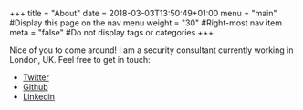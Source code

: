 +++
title = "About"
date = 2018-03-03T13:50:49+01:00
menu = "main" #Display this page on the nav menu
weight = "30" #Right-most nav item
meta = "false" #Do not display tags or categories
+++

Nice of you to come around! I am a security consultant currently working in London, UK.  Feel free to get in touch:

+ [Twitter](https://twitter.com/agdosil)
+ [Github](https://github.com/antgarsil)
+ [Linkedin](https://www.linkedin.com/in/antongarciadosil/)
